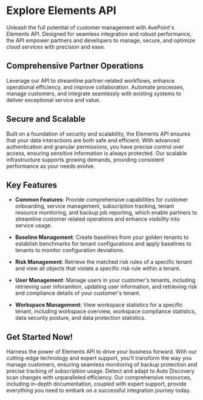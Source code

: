 # Explore Elements API  

Unleash the full potential of customer management with AvePoint's Elements API. Designed for seamless integration and robust performance, the API empower partners and developers to manage, secure, and optimize cloud services with precision and ease.

## Comprehensive Partner Operations  

Leverage our API to streamline partner-related workflows, enhance operational efficiency, and improve collaboration. Automate processes, manage customers, and integrate seamlessly with existing systems to deliver exceptional service and value.

## Secure and Scalable  

Built on a foundation of security and scalability, the Elements API ensures that your data interactions are both safe and efficient. With advanced authentication and granular permissions, you have precise control over access, ensuring sensitive information is always protected. Our scalable infrastructure supports growing demands, providing consistent performance as your needs evolve.

## Key Features  

- **Common Features**: Provide comprehensive capabilities for customer onboarding, service management, subscription tracking, tenant resource monitoring, and backup job reporting, which enable partners to streamline customer related operations and enhance visibility into service usage.

- **Baseline Management**: Create baselines from your golden tenants to establish benchmarks for tenant configurations and apply baselines to tenants to monitor configuration deviations.

- **Risk Management**: Retrieve the matched risk rules of a specific tenant and view all objects that violate a specific risk rule within a tenant.

- **User Management**: Manage users in your customer's tenants, including retrieving user inforamtion, updating user information, and retrieving risk and compliance details of your customer's tenant.

- **Workspace Management**: View workspace statistics for a specific tenant, including workspace overview, workspace compliance statistics, data security posture, and data protection statistics.

## Get Started Now! 

Harness the power of Elements API to drive your business forward. With our cutting-edge technology and expert support, you'll transform the way you manage customers, ensuring seamless monitoring of backup protection and precise tracking of subscription usage. Detect and adapt to Auto Discovery scan changes with unparalleled efficiency. Our comprehensive resources, including in-depth documentation, coupled with expert support, provide everything you need to embark on a successful integration journey today.  


